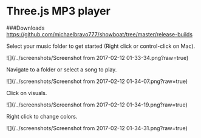 # Three.js MP3 player

###Downloads https://github.com/michaelbravo777/showboat/tree/master/release-builds

Select your music folder to get started (Right click or control-click on Mac).

![](/../screenshots/Screenshot from 2017-02-12 01-33-34.png?raw=true)

Navigate to a folder or select a song to play.

![](/../screenshots/Screenshot from 2017-02-12 01-34-07.png?raw=true)

Click on visuals.

![](/../screenshots/Screenshot from 2017-02-12 01-34-19.png?raw=true)

Right click to change colors.

![](/../screenshots/Screenshot from 2017-02-12 01-34-31.png?raw=true)
